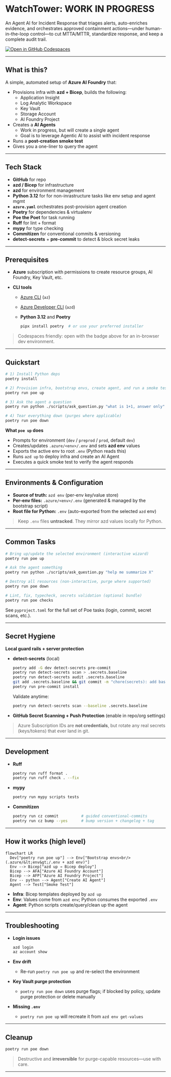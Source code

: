 # WatchTower: WORK IN PROGRESS

An Agent AI for Incident Response that triages alerts, auto-enriches evidence, and orchestrates approved containment actions—under human-in-the-loop control—to cut MTTA/MTTR, standardize response, and keep a complete audit trail.

[![Open in GitHub Codespaces](https://github.com/codespaces/badge.svg)](https://codespaces.new/kevinflint-cs2/watchtower?quickstart=1)


---

## What is this?

A simple, automated setup of **Azure AI Foundry** that:

* Provisions infra with **azd + Bicep**, builds the following:
  * Application Insight
  * Log Analytic Workspace
  * Key Vault
  * Storage Account
  * AI Foundry Project
* Creates a **AI Agents**
  * Work in progress, but will create a single agent
  * Goal is to leverage Agentic AI to assist with incident response 
* Runs a **post-creation smoke test**
* Gives you a one-liner to query the agent

---

## Tech Stack

* **GitHub** for repo
* **azd / Bicep** for infrastructure
* **azd** for environment management
* **Python 3.12** for for non-inrastructure tasks like env setup and agent mgmt
* **`azure.yaml`** orchestrates post-provision agent creation
* **Poetry** for dependencies & virtualenv
* **Poe the Poet** for task running
* **Ruff** for lint + format
* **mypy** for type checking
* **Commitizen** for conventional commits & versioning
* **detect-secrets** + **pre-commit** to detect & block secret leaks

---

## Prerequisites

* **Azure** subscription with permissions to create resource groups, AI Foundry, Key Vault, etc.
* **CLI tools**

  * [Azure CLI](https://learn.microsoft.com/cli/azure/install-azure-cli) (`az`)
  * [Azure Developer CLI](https://learn.microsoft.com/azure/developer/azure-developer-cli/) (`azd`)
  * **Python 3.12** and **Poetry**

    ```bash
    pipx install poetry  # or use your preferred installer
    ```

> Codespaces friendly: open with the badge above for an in-browser dev environment.

---

## Quickstart

```bash
# 1) Install Python deps
poetry install

# 2) Provision infra, bootstrap envs, create agent, and run a smoke test
poetry run poe up

# 3) Ask the agent a question
poetry run python ./scripts/ask_question.py "what is 1+1, answer only"

# 4) Tear everything down (purges where applicable)
poetry run poe down
```

**What `poe up` does**

* Prompts for environment (`dev` / `preprod` / `prod`, default `dev`)
* Creates/updates `.azure/<env>/.env` and sets **azd env** values
* Exports the active env to root `.env` (Python reads this)
* Runs `azd up` to deploy infra and create an AI Agent
* Executes a quick smoke test to verify the agent responds

---

## Environments & Configuration

* **Source of truth:** `azd env` (per-env key/value store)
* **Per-env files:** `.azure/<env>/.env` (generated & managed by the bootstrap script)
* **Root file for Python:** `.env` (auto-exported from the selected `azd` env)

> Keep `.env` files **untracked**. They mirror azd values locally for Python.

---

## Common Tasks

```bash
# Bring up/update the selected environment (interactive wizard)
poetry run poe up

# Ask the agent something
poetry run python ./scripts/ask_question.py "help me summarize X"

# Destroy all resources (non-interactive, purge where supported)
poetry run poe down

# Lint, fix, typecheck, secrets validation (optional bundle)
poetry run poe checks
```

See `pyproject.toml` for the full set of Poe tasks (login, commit, secret scans, etc.).

---

## Secret Hygiene

**Local guard rails + server protection**

* **detect-secrets** (local)

  ```bash
  poetry add -G dev detect-secrets pre-commit
  poetry run detect-secrets scan > .secrets.baseline
  poetry run detect-secrets audit .secrets.baseline
  git add .secrets.baseline && git commit -m "chore(secrets): add baseline"
  poetry run pre-commit install
  ```

  Validate anytime:

  ```bash
  poetry run detect-secrets scan --baseline .secrets.baseline
  ```

* **GitHub Secret Scanning + Push Protection** (enable in repo/org settings)

> Azure Subscription IDs are **not credentials**, but rotate any real secrets (keys/tokens) that ever land in git.

---

## Development

* **Ruff**

  ```bash
  poetry run ruff format .
  poetry run ruff check . --fix
  ```
* **mypy**

  ```bash
  poetry run mypy scripts tests
  ```
* **Commitizen**

  ```bash
  poetry run cz commit          # guided conventional-commits
  poetry run cz bump --yes      # bump version + changelog + tag
  ```

---

## How it works (high level)

```mermaid
flowchart LR
  Dev["poetry run poe up"] --> Env["Bootstrap envs<br/>(.azure/&lt;env&gt;/.env + azd env)"]
  Env --> Bicep["azd up → Bicep deploy"]
  Bicep --> AFA["Azure AI Foundry Account"]
  Bicep --> AFP["Azure AI Foundry Project"]
  Env -- python --> Agent["Create AI Agent"]
  Agent --> Test["Smoke Test"]
```

* **Infra**: Bicep templates deployed by `azd up`
* **Env**: Values come from `azd env`; Python consumes the exported `.env`
* **Agent**: Python scripts create/query/clean up the agent

---

## Troubleshooting

* **Login issues**

  ```bash
  azd login
  az account show
  ```
* **Env drift**

  * Re-run `poetry run poe up` and re-select the environment
* **Key Vault purge protection**

  * `poetry run poe down` uses purge flags; if blocked by policy, update purge protection or delete manually
* **Missing `.env`**

  * `poetry run poe up` will recreate it from `azd env get-values`

---

## Cleanup

```bash
poetry run poe down
```

> Destructive and **irreversible** for purge-capable resources—use with care.

---
